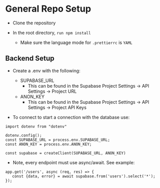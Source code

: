 # General Repo Setup

- Clone the repository

- In the root directory, `run npm install`
    - Make sure the language mode for `.prettierrc` is `YAML`

## Backend Setup

- Create a .env with the following:

    - SUPABASE_URL
        - This can be found in the Supabase Project Settings ->
          API Settings -> Project URL
    - ANON_KEY
        - This can be found in the Supabase Project Settings ->
          API Settings -> Project API Keys

- To connect to start a connection with the database use:

```
import dotenv from "dotenv"

dotenv.config();
const SUPABASE_URL = process.env.SUPABASE_URL;
const ANON_KEY = process.env.ANON_KEY;

const supabase = createClient(SUPABASE_URL, ANON_KEY)
```

- Note, every endpoint must use async/await. See example:

```
app.get('/users', async (req, res) => {
   const {data, error} = await supabase.from('users').select('*');
});
```
